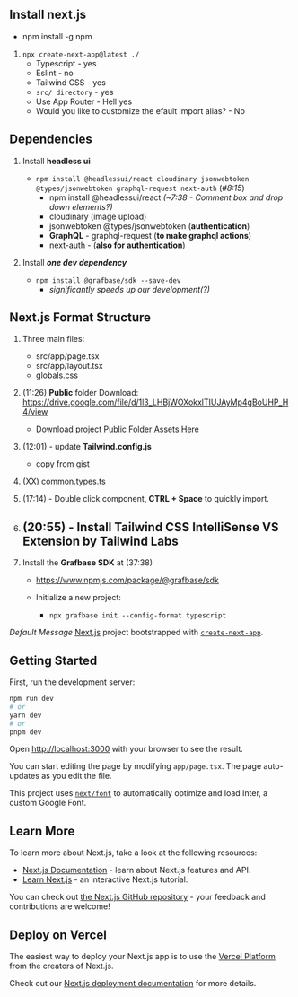 

## Install next.js

- npm install -g npm

1. `npx create-next-app@latest ./`
    - Typescript - yes
    - Eslint - no
    - Tailwind CSS - yes
    - `src/ directory` - yes
    - Use App Router - Hell yes
    - Would you like to customize the efault import alias? - No


## Dependencies

1. Install **headless ui**
    - `npm install @headlessui/react cloudinary jsonwebtoken @types/jsonwebtoken graphql-request next-auth` (_#8:15_)
        - npm install @headlessui/react  _(~7:38 - Comment box and drop down elements?)_
        - cloudinary (image upload)
        - jsonwebtoken @types/jsonwebtoken (**authentication**)
        - **GraphQL** - graphql-request (**to make graphql actions**)
        - next-auth - (**also for authentication**)
    
2. Install **_one dev dependency_**
    - `npm install @grafbase/sdk --save-dev`
        - _significantly speeds up our development(?)_






## Next.js Format Structure

1. Three main files: 
    - src/app/page.tsx
    - src/app/layout.tsx
    - globals.css

2. (11:26) **Public** folder Download: https://drive.google.com/file/d/1l3_LHBjWOXokxlTIUJAyMp4gBoUHP_H4/view
    - Download [project Public Folder Assets Here](https://drive.google.com/file/d/1l3_LHBjWOXokxlTIUJAyMp4gBoUHP_H4/view)

3. (12:01) - update **Tailwind.config.js** 
    - copy from gist

4. (XX) common.types.ts

5. (17:14) - Double click component, **CTRL + Space** to quickly import. 

6. (20:55) - Install **Tailwind CSS IntelliSense VS Extension** by Tailwind Labs
    - 

7. Install the **Grafbase SDK** at (37:38)
    - https://www.npmjs.com/package/@grafbase/sdk

    - Initialize a new project:
        - `npx grafbase init --config-format typescript`




*Default Message* [Next.js](https://nextjs.org/) project bootstrapped with [`create-next-app`](https://github.com/vercel/next.js/tree/canary/packages/create-next-app).

## Getting Started

First, run the development server:

```bash
npm run dev
# or
yarn dev
# or
pnpm dev
```

Open [http://localhost:3000](http://localhost:3000) with your browser to see the result.

You can start editing the page by modifying `app/page.tsx`. The page auto-updates as you edit the file.

This project uses [`next/font`](https://nextjs.org/docs/basic-features/font-optimization) to automatically optimize and load Inter, a custom Google Font.

## Learn More

To learn more about Next.js, take a look at the following resources:

- [Next.js Documentation](https://nextjs.org/docs) - learn about Next.js features and API.
- [Learn Next.js](https://nextjs.org/learn) - an interactive Next.js tutorial.

You can check out [the Next.js GitHub repository](https://github.com/vercel/next.js/) - your feedback and contributions are welcome!

## Deploy on Vercel

The easiest way to deploy your Next.js app is to use the [Vercel Platform](https://vercel.com/new?utm_medium=default-template&filter=next.js&utm_source=create-next-app&utm_campaign=create-next-app-readme) from the creators of Next.js.

Check out our [Next.js deployment documentation](https://nextjs.org/docs/deployment) for more details.
